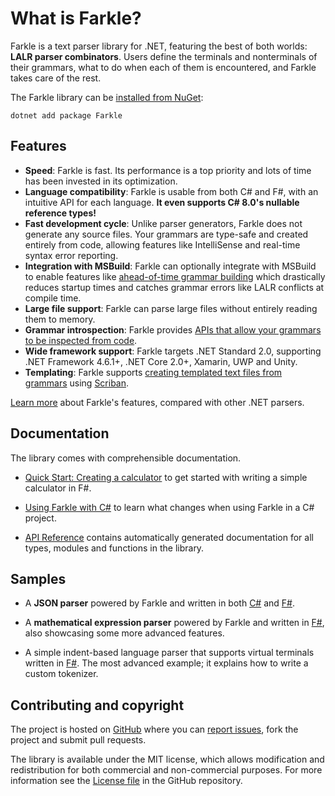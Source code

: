 # What is Farkle?

Farkle is a text parser library for .NET, featuring the best of both worlds: __LALR parser combinators__. Users define the terminals and nonterminals of their grammars, what to do when each of them is encountered, and Farkle takes care of the rest.

The Farkle library can be <a href="https://nuget.org/packages/Farkle">installed from NuGet</a>:
```
dotnet add package Farkle
```

## Features

* __Speed__: Farkle is fast. Its performance is a top priority and lots of time has been invested in its optimization.
* __Language compatibility__: Farkle is usable from both C# and F#, with an intuitive API for each language. __It even supports C# 8.0's nullable reference types!__
* __Fast development cycle__: Unlike parser generators, Farkle does not generate any source files. Your grammars are type-safe and created entirely from code, allowing features like IntelliSense and real-time syntax error reporting.
* __Integration with MSBuild__: Farkle can optionally integrate with MSBuild to enable features like [ahead-of-time grammar building](the-precompiler.html) which drastically reduces startup times and catches grammar errors like LALR conflicts at compile time.
* __Large file support__: Farkle can parse large files without entirely reading them to memory.
* __Grammar introspection__: Farkle provides [APIs that allow your grammars to be inspected from code](reference/farkle-grammar-grammar.html).
* __Wide framework support__: Farkle targets .NET Standard 2.0, supporting .NET Framework 4.6.1+, .NET Core 2.0+, Xamarin, UWP and Unity.
* __Templating__: Farkle supports [creating templated text files from grammars](templates.html) using [Scriban][scriban].

[Learn more](choosing-a-parser.html) about Farkle's features, compared with other .NET parsers.

## Documentation

The library comes with comprehensible documentation.

 * [Quick Start: Creating a calculator](quickstart.html) to get started with writing a simple calculator in F#.

 * [Using Farkle with C#](csharp.html) to learn what changes when using Farkle in a C# project.

 * [API Reference](reference/index.html) contains automatically generated documentation for all types, modules and functions in the library.

## Samples

* A __JSON parser__ powered by Farkle and written in both [C#][json-csharp] and [F#][json-fsharp].

* A __mathematical expression parser__ powered by Farkle and written in [F#][simple-maths], also showcasing some more advanced features.

* A simple indent-based language parser that supports virtual terminals written in [F#][indent-based]. The most advanced example; it explains how to write a custom tokenizer.

## Contributing and copyright

The project is hosted on [GitHub][gh] where you can [report issues][issues], fork the project and submit pull requests.

The library is available under the MIT license, which allows modification and
redistribution for both commercial and non-commercial purposes. For more information see the [License file][license] in the GitHub repository.

  [nuget]: https://nuget.org/packages/Farkle
  [scriban]: https://github.com/lunet-io/Scriban
  [json-csharp]: https://github.com/teo-tsirpanis/Farkle/blob/master/sample/Farkle.Samples.CSharp/JSON.cs
  [json-fsharp]: https://github.com/teo-tsirpanis/Farkle/blob/master/sample/Farkle.Samples.FSharp/JSON.fs
  [simple-maths]: https://github.com/teo-tsirpanis/Farkle/blob/master/sample/Farkle.Samples.FSharp/SimpleMaths.fs
  [indent-based]: https://github.com/teo-tsirpanis/Farkle/blob/master/sample/Farkle.Samples.FSharp/IndentBased.fs
  [gh]: https://github.com/teo-tsirpanis/Farkle
  [issues]: https://github.com/teo-tsirpanis/Farkle/issues
  [license]: https://github.com/teo-tsirpanis/Farkle/blob/master/LICENSE.txt
